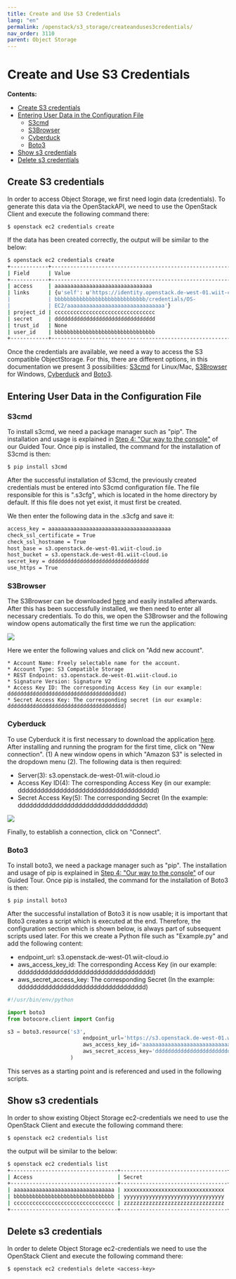 ```yaml
---
title: Create and Use S3 Credentials
lang: "en"
permalink: /openstack/s3_storage/createanduses3credentials/
nav_order: 3110
parent: Object Storage
---
```


# Create and Use S3 Credentials

**Contents:**

- [Create S3 credentials](#create-s3-credentials)
- [Entering User Data in the Configuration File](#entering-user-data-in-the-configuration-file)
  - [S3cmd](#s3cmd)
  - [S3Browser](#s3browser)
  - [Cyberduck](#cyberduck)
  - [Boto3](#boto3)
- [Show s3 credentials](#show-s3-credentials)
- [Delete s3 credentials](#delete-s3-credentials)

## Create S3 credentials

In order to access Object Storage, we first need login data (credentials).
To generate this data via the OpenStackAPI, we need to use the OpenStack Client and execute the following command there:

`$ openstack ec2 credentials create`

If the data has been created correctly, the output will be similar to the below:

```bash
$ openstack ec2 credentials create
+------------+-----------------------------------------------------------------+
| Field      | Value                                                           |
+------------+-----------------------------------------------------------------+
| access     | aaaaaaaaaaaaaaaaaaaaaaaaaaaaaaa                                 |
| links      | {u'self': u'https://identity.openstack.de-west-01.wiit-cloud.io/v3/users/bbb |
|            | bbbbbbbbbbbbbbbbbbbbbbbbbbbbb/credentials/OS-                   |
|            | EC2/aaaaaaaaaaaaaaaaaaaaaaaaaaaaaaa'}                           |
| project_id | cccccccccccccccccccccccccccccccc                                |
| secret     | dddddddddddddddddddddddddddddddd                                |
| trust_id   | None                                                            |
| user_id    | bbbbbbbbbbbbbbbbbbbbbbbbbbbbbbbb                                |
+------------+-----------------------------------------------------------------+
```

Once the credentials are available, we need a way to access the S3 compatible ObjectStorage.
For this, there are different options, in this documentation we present 3 possibilities: [S3cmd](https://s3tools.org/s3cmd) for Linux/Mac, [S3Browser](https://s3browser.com/) for Windows, [Cyberduck](https://cyberduck.io/) and [Boto3](https://boto3.amazonaws.com/v1/documentation/api/latest/index.html).

## Entering User Data in the Configuration File

### S3cmd

To install s3cmd, we need a package manager such as "pip". The installation and usage is explained in [Step 4: "Our way to the console"](/openstack/guided_tour/step04/) of our Guided Tour.
Once pip is installed, the command for the installation of S3cmd is then:

`$ pip install s3cmd`

After the successful installation of S3cmd, the previously created credentials must be entered into S3cmd configuration file.
The file responsible for this is ".s3cfg", which is located in the home directory by default. If this file does not yet exist, it must first be created.

We then enter the following data in the .s3cfg and save it:

```bash
access_key = aaaaaaaaaaaaaaaaaaaaaaaaaaaaaaaaaaaaaaa
check_ssl_certificate = True
check_ssl_hostname = True
host_base = s3.openstack.de-west-01.wiit-cloud.io
host_bucket = s3.openstack.de-west-01.wiit-cloud.io
secret_key = dddddddddddddddddddddddddddddddd
use_https = True
```

### S3Browser

The S3Browser can be downloaded [here](https://s3browser.com/) and easily installed afterwards.
After this has been successfully installed, we then need to enter all necessary credentials.
To do this, we open the S3Browser and the following window opens automatically the first time we run the application:

![](attachments/CreateAndUseS3Credentials_S3Browser.png)

Here we enter the following values and click on "Add new account".

```text
* Account Name: Freely selectable name for the account.
* Account Type: S3 Compatible Storage
* REST Endpoint: s3.openstack.de-west-01.wiit-cloud.io
* Signature Version: Signature V2
* Access Key ID: The corresponding Access Key (in our example: ddddddddddddddddddddddddddddddddddddd)
* Secret Access Key: The corresponding secret (in our example: ddddddddddddddddddddddddddddddddddddd)
```

### Cyberduck

To use Cyberduck it is first necessary to download the application [here](https://cyberduck.io/).
After installing and running the program for the first time, click on "New connection". (1)
A new window opens in which "Amazon S3" is selected in the dropdown menu (2). The following data is then required:

- Server(3): s3.openstack.de-west-01.wiit-cloud.io
- Access Key ID(4): The corresponding Access Key (in our example: ddddddddddddddddddddddddddddddddddddd)
- Secret Access Key(5): The corresponding Secret (In the example: dddddddddddddddddddddddddddddddddd)

![](attachments/CreateAndUseS3Crendentials_Cyberduck.png)

Finally, to establish a connection, click on "Connect".

### Boto3

To install boto3, we need a package manager such as "pip". The installation and usage of pip is explained in [Step 4: "Our way to the console"](/openstack/guided_tour/step04/) of our Guided Tour.
Once pip is installed, the command for the installation of Boto3 is then:

`$ pip install boto3`

After the successful installation of Boto3 it is now usable; it is important that Boto3 creates a script which is executed at the end.
Therefore, the configuration section which is shown below, is always part of subsequent scripts used later.
For this we create a Python file such as "Example.py" and add the following content:

- endpoint_url: s3.openstack.de-west-01.wiit-cloud.io
- aws_access_key_id: The corresponding Access Key (in our example: dddddddddddddddddddddddddddddddddddd)
- aws_secret_access_key: The corresponding Secret (In the example: dddddddddddddddddddddddddddddddddd)

```python
#!/usr/bin/env/python

import boto3
from botocore.client import Config

s3 = boto3.resource('s3',
                        endpoint_url='https://s3.openstack.de-west-01.wiit-cloud.io',
                        aws_access_key_id='aaaaaaaaaaaaaaaaaaaaaaaaaaaaaaaaaaaaaaa',
                        aws_secret_access_key='dddddddddddddddddddddddddddddddd',
                    )
```

This serves as a starting point and is referenced and used in the following scripts.

## Show s3 credentials

In order to show existing Object Storage ec2-credentials we need to use the OpenStack Client and execute the following command there:

`$ openstack ec2 credentials list`

the output will be similar to the below:

```bash
$ openstack ec2 credentials list
+----------------------------------+----------------------------------+----------------------------------+----------------------------------+
| Access                           | Secret                           | Project ID                       | User ID                          |
+----------------------------------+----------------------------------+----------------------------------+----------------------------------+
| aaaaaaaaaaaaaaaaaaaaaaaaaaaaaaaa | xxxxxxxxxxxxxxxxxxxxxxxxxxxxxxxx | 12341234123412341234123412341234 | 32132132132132132132132132132132 |
| bbbbbbbbbbbbbbbbbbbbbbbbbbbbbbbb | yyyyyyyyyyyyyyyyyyyyyyyyyyyyyyyy | 56756756756756756756756756756756 | 65465465465465465465465465465465 |
| cccccccccccccccccccccccccccccccc | zzzzzzzzzzzzzzzzzzzzzzzzzzzzzzzz | 89089089089089089089089089089089 | 09809809809809809809809809809809 |
+----------------------------------+----------------------------------+----------------------------------+----------------------------------+
```

## Delete s3 credentials

In order to delete Object Storage ec2-credentials we need to use the OpenStack Client and execute the following command there:

`$ openstack ec2 credentials delete <access-key>`
